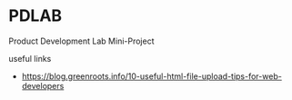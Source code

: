 # PDLAB
Product Development Lab Mini-Project


useful links
* https://blog.greenroots.info/10-useful-html-file-upload-tips-for-web-developers

